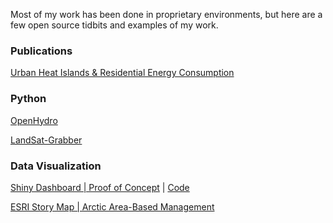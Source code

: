 Most of my work has been done in proprietary environments, but here are a few open source tidbits and examples of my work.

### Publications
[Urban Heat Islands & Residential Energy Consumption](https://www.sciencedirect.com/science/article/pii/S2590252020300027?via%3Dihub)
### Python
[OpenHydro](https://github.com/alectrusty/OpenHydro)

[LandSat-Grabber](https://github.com/alectrusty/landsat-grabber)
### Data Visualization
[Shiny Dashboard | Proof of Concept](https://alectrusty.shinyapps.io/pdx_housing_dashboard/) |
[Code](https://github.com/alectrusty/pdx-housing-dashboard)

[ESRI Story Map | Arctic Area-Based Management](http://pdxedu.maps.arcgis.com/apps/Cascade/index.html?appid=eced9a85fa9d40ffa1a73c12f694c49c)
